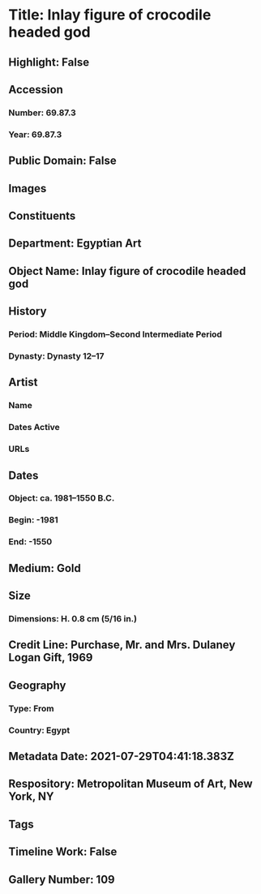 # Title: Inlay figure of crocodile headed god
## Highlight: False
## Accession
### Number: 69.87.3
### Year: 69.87.3
## Public Domain: False
## Images
## Constituents
## Department: Egyptian Art
## Object Name: Inlay figure of crocodile headed god
## History
### Period: Middle Kingdom–Second Intermediate Period
### Dynasty: Dynasty 12–17
## Artist
### Name
### Dates Active
### URLs
## Dates
### Object: ca. 1981–1550 B.C.
### Begin: -1981
### End: -1550
## Medium: Gold
## Size
### Dimensions: H. 0.8 cm (5/16 in.)
## Credit Line: Purchase, Mr. and Mrs. Dulaney Logan Gift, 1969
## Geography
### Type: From
### Country: Egypt
## Metadata Date: 2021-07-29T04:41:18.383Z
## Respository: Metropolitan Museum of Art, New York, NY
## Tags
## Timeline Work: False
## Gallery Number: 109